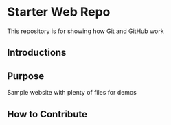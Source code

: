 # Starter Web Repo

This repository is for showing how Git and GitHub work

## Introductions

## Purpose

Sample website with plenty of files for demos

## How to Contribute
